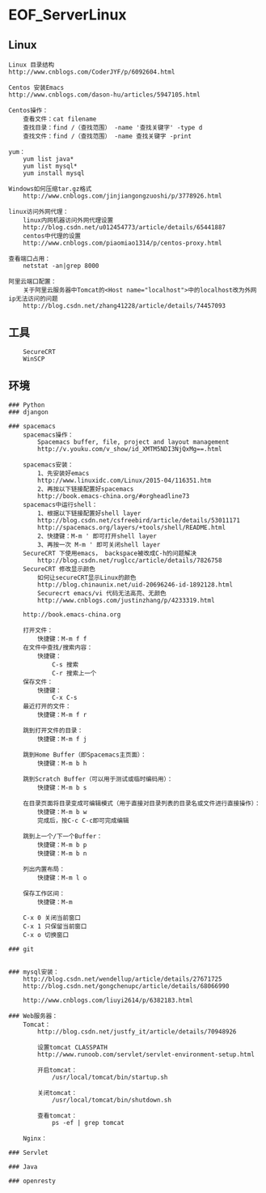 # EOF_ServerLinux
## Linux
	Linux 目录结构
	http://www.cnblogs.com/CoderJYF/p/6092604.html

	Centos 安装Emacs
	http://www.cnblogs.com/dason-hu/articles/5947105.html

	Centos操作：
		查看文件：cat filename
		查找目录：find /（查找范围） -name '查找关键字' -type d
		查找文件：find /（查找范围） -name 查找关键字 -print

	yum：
		yum list java*
		yum list mysql*
		yum install mysql
		
	Windows如何压缩tar.gz格式
		http://www.cnblogs.com/jinjiangongzuoshi/p/3778926.html
		
	linux访问外网代理：
		linux内网机器访问外网代理设置
		http://blog.csdn.net/u012454773/article/details/65441887
		centos中代理的设置
		http://www.cnblogs.com/piaomiao1314/p/centos-proxy.html
		
	查看端口占用：
		netstat -an|grep 8000
		
	阿里云端口配置：
		关于阿里云服务器中Tomcat的<Host name="localhost">中的localhost改为外网ip无法访问的问题
		http://blog.csdn.net/zhang41228/article/details/74457093
		
		
## 工具
		SecureCRT
		WinSCP
		
## 环境
	### Python
	### djangon
		
	### spacemacs
		spacemacs操作：
			Spacemacs buffer, file, project and layout management
			http://v.youku.com/v_show/id_XMTM5NDI3NjQxMg==.html

		spacemacs安装：
			1、先安装好emacs
			http://www.linuxidc.com/Linux/2015-04/116351.htm
			2、再按以下链接配置好spacemacs
			http://book.emacs-china.org/#orgheadline73
		spacemacs中运行shell：
			1、根据以下链接配置好shell layer
			http://blog.csdn.net/csfreebird/article/details/53011171
			http://spacemacs.org/layers/+tools/shell/README.html
			2、快捷键：M-m ' 即可打开shell layer
			3、再按一次 M-m ' 即可关闭shell layer
		SecureCRT 下使用emacs， backspace被改成C-h的问题解决
			http://blog.csdn.net/ruglcc/article/details/7826758
		SecureCRT 修改显示颜色
			如何让secureCRT显示Linux的颜色 
			http://blog.chinaunix.net/uid-20696246-id-1892128.html
			Securecrt emacs/vi 代码无法高亮、无颜色
			http://www.cnblogs.com/justinzhang/p/4233319.html
		
		http://book.emacs-china.org
			
		打开文件：
			快捷键：M-m f f
		在文件中查找/搜索内容：
			快捷键：
				C-s 搜索
				C-r 搜索上一个
		保存文件：
			快捷键：
				C-x C-s
		最近打开的文件：
			快捷键：M-m f r
			
		跳到打开文件的目录：
			快捷键：M-m f j
			
		跳到Home Buffer（即Spacemacs主页面）：
			快捷键：M-m b h
			
		跳到Scratch Buffer（可以用于测试或临时编码用）：
			快捷键：M-m b s
		
		在目录页面将目录变成可编辑模式（用于直接对目录列表的目录名或文件进行直接操作）：
			快捷键：M-m b w
			完成后，按C-c C-c即可完成编辑
		
		跳到上一个/下一个Buffer：
			快捷键：M-m b p
			快捷键：M-m b n
			
		列出内置布局：
			快捷键：M-m l o
			
		保存工作区间：
			快捷键：M-m 
			
		C-x 0 关闭当前窗口
		C-x 1 只保留当前窗口
		C-x o 切换窗口

	### git
		
		
	### mysql安装：
		http://blog.csdn.net/wendellup/article/details/27671725
		http://blog.csdn.net/gongchenupc/article/details/68066990
		
		http://www.cnblogs.com/liuyi2614/p/6382183.html

	### Web服务器：
		Tomcat：
			http://blog.csdn.net/justfy_it/article/details/70948926
			
			设置tomcat CLASSPATH
			http://www.runoob.com/servlet/servlet-environment-setup.html
			
			开启tomcat：
				/usr/local/tomcat/bin/startup.sh
				
			关闭tomcat：
				/usr/local/tomcat/bin/shutdown.sh
				
			查看tomcat：
				ps -ef | grep tomcat
				
		Nginx：
			
	### Servlet
		
	### Java
		
	### openresty
	
